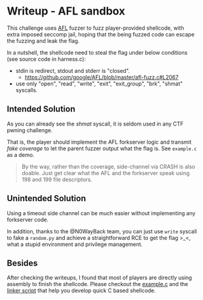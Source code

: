 # Writeup - AFL sandbox

This challenge uses [AFL](https://github.com/google/AFL/tree/master) fuzzer to fuzz player-provided shellcode, with extra imposed seccomp jail, hoping that the being fuzzed code can escape the fuzzing and leak the flag.

In a nutshell, the shellcode need to steal the flag under below conditions (see source code in harness.c):

- stdin is redirect, stdout and stderr is "closed".
    - https://github.com/google/AFL/blob/master/afl-fuzz.c#L2067
- use only "open", "read", "write", "exit", "exit_group", "brk", "shmat" syscalls.

## Intended Solution

As you can already see the *shmat* syscall, it is seldom used in any CTF pwning challenge.

That is, the player should implement the AFL forkserver logic and transmit *fake coverage* to let the parent fuzzer output what the flag is. See `example.c` as a demo.

> By the way, rather than the coverage, side-channel via CRASH is also doable. Just get clear what the AFL and the forkserver speak using 198 and 199 file descriptors.

## Unintended Solution

Using a timeout side channel can be much easier without implementing any forkserver code.

In addition, thanks to the @N0WayBack team, you can just use `write` syscall to fake a `random.py` and achieve a straightforward RCE to get the flag >_<, what a stupid environment and privilege management.

## Besides

After checking the writeups, I found that most of players are directly using assembly to finish the shellcode. Please checkout the [example.c](./example.c) and the [linker script](./custom_linker.ld) that help you develop quick C based shellcode.